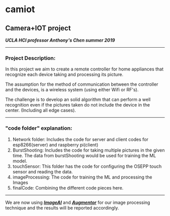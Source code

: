 # camiot

## Camera+IOT project

 
***UCLA HCI professor Anthony's Chen summer 2019***


***

### Project Description:

In this project we aim to create a remote controller for home appliances that recognize each device taking and processing its picture. 

The assumption for the method of communication between the controller and the devices, is a wireless system (using either Wifi or RF's). 

The challenge is to develop an solid algorithm that can perform a well recognition even if the pictures taken do not include the device in the center. (Including all edge cases). 

***

### "code folder" explanation:
1.  Network folder:  Includes the code for server and client codes for esp8266(server) and raspberry pi(client) 
2. BurstShooting: Includes the code for taking multiple pictures in the given time. The data from burstShooting would be used for training the ML model.
3. touchSensor: This folder has the code for configuring the OSEPP touch sensor and reading the data. 
4. imageProcessing: The code for training the ML and processing the Images
5. finalCode: Combining the different code pieces here. 


***
We are now using ***[ImageAI](https://github.com/OlafenwaMoses/ImageAI)*** and ***[Augmentor](https://github.com/mdbloice/Augmentor)*** for our image processing technique and the results will be reported accordingly. 
 
